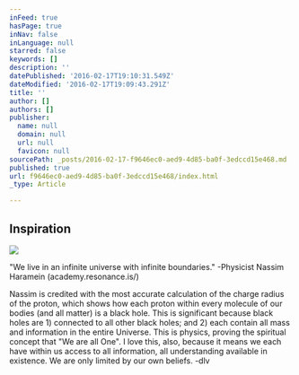 ```yaml
---
inFeed: true
hasPage: true
inNav: false
inLanguage: null
starred: false
keywords: []
description: ''
datePublished: '2016-02-17T19:10:31.549Z'
dateModified: '2016-02-17T19:09:43.291Z'
title: ''
author: []
authors: []
publisher:
  name: null
  domain: null
  url: null
  favicon: null
sourcePath: _posts/2016-02-17-f9646ec0-aed9-4d85-ba0f-3edccd15e468.md
published: true
url: f9646ec0-aed9-4d85-ba0f-3edccd15e468/index.html
_type: Article

---
```

## Inspiration
![](https://the-grid-user-content.s3-us-west-2.amazonaws.com/9c6bf9d4-2a94-4241-9eb5-5c6326f97b04.jpg)

"We live in an infinite universe with infinite boundaries." -Physicist Nassim Haramein (academy.resonance.is/)

Nassim is credited with the most accurate calculation of the charge radius of the proton, which shows how each proton within every molecule of our bodies (and all matter) is a black hole. This is significant because black holes are 1) connected to all other black holes; and 2) each contain all mass and information in the entire Universe. This is physics, proving the spiritual concept that "We are all One". I love this, also, because it means we each have within us access to all information, all understanding available in existence. We are only limited by our own beliefs. -dlv